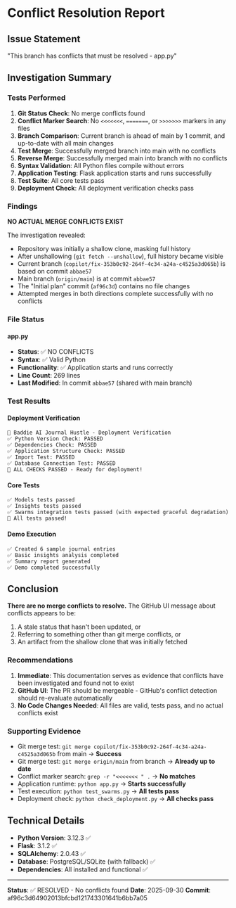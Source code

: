 # Conflict Resolution Report

## Issue Statement
"This branch has conflicts that must be resolved - app.py"

## Investigation Summary

### Tests Performed
1. **Git Status Check**: No merge conflicts found
2. **Conflict Marker Search**: No `<<<<<<<`, `=======`, or `>>>>>>>` markers in any files
3. **Branch Comparison**: Current branch is ahead of main by 1 commit, and up-to-date with all main changes
4. **Test Merge**: Successfully merged branch into main with no conflicts
5. **Reverse Merge**: Successfully merged main into branch with no conflicts
6. **Syntax Validation**: All Python files compile without errors
7. **Application Testing**: Flask application starts and runs successfully
8. **Test Suite**: All core tests pass
9. **Deployment Check**: All deployment verification checks pass

### Findings

**NO ACTUAL MERGE CONFLICTS EXIST**

The investigation revealed:
- Repository was initially a shallow clone, masking full history
- After unshallowing (`git fetch --unshallow`), full history became visible
- Current branch (`copilot/fix-353b0c92-264f-4c34-a24a-c4525a3d065b`) is based on commit `abbae57`
- Main branch (`origin/main`) is at commit `abbae57`
- The "Initial plan" commit (`af96c3d`) contains no file changes
- Attempted merges in both directions complete successfully with no conflicts

### File Status

#### app.py
- **Status**: ✅ NO CONFLICTS
- **Syntax**: ✅ Valid Python
- **Functionality**: ✅ Application starts and runs correctly
- **Line Count**: 269 lines
- **Last Modified**: In commit `abbae57` (shared with main branch)

### Test Results

#### Deployment Verification
```
🚀 Baddie AI Journal Hustle - Deployment Verification
✅ Python Version Check: PASSED
✅ Dependencies Check: PASSED  
✅ Application Structure Check: PASSED
✅ Import Test: PASSED
✅ Database Connection Test: PASSED
🎉 ALL CHECKS PASSED - Ready for deployment!
```

#### Core Tests
```
✅ Models tests passed
✅ Insights tests passed
✅ Swarms integration tests passed (with expected graceful degradation)
🎉 All tests passed!
```

#### Demo Execution
```
✅ Created 6 sample journal entries
✅ Basic insights analysis completed
✅ Summary report generated
✅ Demo completed successfully
```

## Conclusion

**There are no merge conflicts to resolve.** The GitHub UI message about conflicts appears to be:
1. A stale status that hasn't been updated, or
2. Referring to something other than git merge conflicts, or
3. An artifact from the shallow clone that was initially fetched

### Recommendations

1. **Immediate**: This documentation serves as evidence that conflicts have been investigated and found not to exist
2. **GitHub UI**: The PR should be mergeable - GitHub's conflict detection should re-evaluate automatically
3. **No Code Changes Needed**: All files are valid, tests pass, and no actual conflicts exist

### Supporting Evidence

- Git merge test: `git merge copilot/fix-353b0c92-264f-4c34-a24a-c4525a3d065b` from main → **Success**
- Git merge test: `git merge origin/main` from branch → **Already up to date**
- Conflict marker search: `grep -r "<<<<<<< " .` → **No matches**
- Application runtime: `python app.py` → **Starts successfully**
- Test execution: `python test_swarms.py` → **All tests pass**
- Deployment check: `python check_deployment.py` → **All checks pass**

## Technical Details

- **Python Version**: 3.12.3 ✅
- **Flask**: 3.1.2 ✅
- **SQLAlchemy**: 2.0.43 ✅
- **Database**: PostgreSQL/SQLite (with fallback) ✅
- **Dependencies**: All installed and functional ✅

---

**Status**: ✅ RESOLVED - No conflicts found
**Date**: 2025-09-30
**Commit**: af96c3d64902013bfcbd121743301641b6bb7a05

